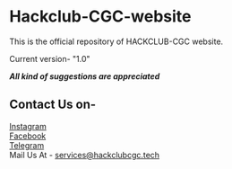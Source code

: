 # Hackclub-CGC-website

This is the official repository of
HACKCLUB-CGC website.


Current version- "1.0"

***All kind of suggestions are appreciated***


## Contact Us on-

<a href = "https://www.instagram.com/hackclubcgc/ ">Instagram</a><br>
<a href = "https://www.facebook.com/Hackclub-CGC-108265361022351/">Facebook</a> <br>
<a href = "https://t.me/joinchat/OfRcaUY2Qrnze53bH9wRtw "/>Telegram </a><br>
 Mail Us At - services@hackclubcgc.tech

